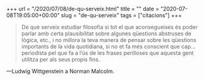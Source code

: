 +++
url = "/2020/07/08/de-qu-serveix.html"
title = ""
date = "2020-07-08T19:05:00+00:00"
slug = "de-qu-serveix"
tags = ["citacions"]
+++

> De què serveix estudiar filosofia si tot el que aconsegueixes és poder parlar amb certa plausibilitat sobre algunes qüestions abstruses de lògica, etc., i no millora la teva manera de pensar sobre les qüestions importants de la vida quotidiana, si no et fa més conscient que cap… periodista pel que fa a l’ús de les frases perilloses que aquesta gent utilitza per als seus propis fins.

—Ludwig Wittgenstein a Norman Malcolm.
